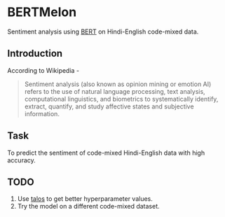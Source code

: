 # BERTMelon

Sentiment analysis using [BERT](https://github.com/google-research/bert) on Hindi-English code-mixed data. 

## Introduction

According to Wikipedia -

> Sentiment analysis (also known as opinion mining or emotion AI) refers to the use of natural language processing, text analysis, computational linguistics, and biometrics to systematically identify, extract, quantify, and study affective states and subjective information.

## Task

To predict the sentiment of code-mixed Hindi-English data with high accuracy. 

## TODO

1.   Use [talos](https://github.com/autonomio/talos) to get better hyperparameter values. 
1.  Try the model on a different code-mixed dataset. 
